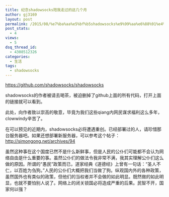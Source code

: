 ```yaml
---
title: 纪念shadowsocks陪我走过的这几个月
author: gj3169
layout: post
permalink: /2015/08/%e7%ba%aa%e5%bf%b5shadowsocks%e9%99%aa%e6%88%91%e4%bb%ac%e8%b5%b0%e8%bf%87%e7%9a%84%e8%bf%99%e5%87%a0%e4%b8%aa%e6%9c%88/
post_stats:
  - 4
views:
  - 5
dsq_thread_id:
  - 4308512326
categories:
  - 生活
tags:
  - shadowsocks
---
```

<https://github.com/shadowsocks/shadowsocks>

shadowsocks的作者被请去喝茶，被迫删掉了github上面的所有代码，打开上面的链接就可以看到。

此处，向作者致以崇高的敬意，毕竟为我们这些qiang内网民谋求福利这么多年，clowwindy辛苦了。

在可以预见的近期内，shadowsocks必将遭遇重创。已经部署过的人，请珍惜那台服务器吧。如果还想部署新服务器，可以参考这个帖子：<http://simongong.net/archives/94>

虽然这种事在这个国度已然不是什么新鲜事，但是人民的公仆们可能都不会认为网络自由是什么重要的事。虽然公仆们的做法令我非常不满，我其实理解公仆们这么做的原因。所谓的“愚民”政策而已，道家经典《道德经》上曾有一句话：“圣人不仁，以百姓为刍狗。”人民的公仆们大概把我们当做了狗。纵观国内外的各种政策，虽然国外也有类似的政策，但他们的当权者并不会做的如此明显。既然做的如此明显，也就不要怕别人说了。网络上的闭关锁国必将造成严重的后果。民智不开，国家何以强？